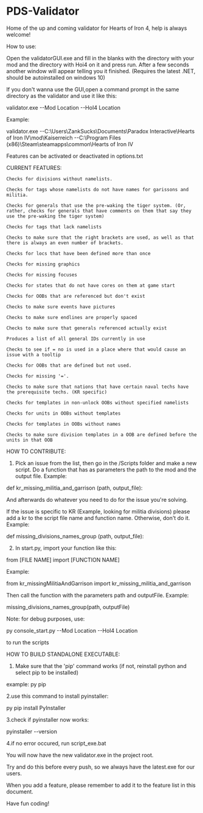 # PDS-Validator
Home of the up and coming validator for Hearts of Iron 4, help is always welcome!

How to use:

Open the validatorGUI.exe and fill in the blanks with the directory with your mod and the directory with Hoi4 on it and press run. After a few seconds another window will appear telling you it finished.
(Requires the latest .NET, should be autoinstalled on windows 10)

If you don't wanna use the GUI,open a command prompt in the same directory as the validator and use it like this:

validator.exe --Mod Location --HoI4 Location

Example:

validator.exe --C:\Users\ZankSucks\Documents\Paradox Interactive\Hearts of Iron IV\mod\Kaiserreich --C:\Program Files (x86)\Steam\steamapps\common\Hearts of Iron IV

Features can be activated or deactivated in options.txt

CURRENT FEATURES:

	Checks for divisions without namelists.
	
	Checks for tags whose namelists do not have names for garissons and militia.

	Checks for generals that use the pre-waking the tiger system. (Or, rather, checks for generals that have comments on them that say they use the pre-waking the tiger system)

	Checks for tags that lack namelists

	Checks to make sure that the right brackets are used, as well as that there is always an even number of brackets.

	Checks for locs that have been defined more than once

	Checks for missing graphics

	Checks for missing focuses

	Checks for states that do not have cores on them at game start

	Checks for OOBs that are referenced but don't exist

	Checks to make sure events have pictures

	Checks to make sure endlines are properly spaced

	Checks to make sure that generals referenced actually exist

	Produces a list of all general IDs currently in use

	Checks to see if = no is used in a place where that would cause an issue with a tooltip

	Checks for OOBs that are defined but not used.

	Checks for missing '='.

    Checks to make sure that nations that have certain naval techs have the prerequisite techs. (KR specific)
    
    Checks for templates in non-unlock OOBs without specified namelists
    
    Checks for units in OOBs without templates
    
    Checks for templates in OOBs without names
    
    Checks to make sure division templates in a OOB are defined before the units in that OOB
 
HOW TO CONTRIBUTE:

1. Pick an issue from the list, then go in the /Scripts folder and make a new script. Do a function that has as parameters the path to the mod and the output file. 
Example:

def kr_missing_militia_and_garrison (path, output_file):

And afterwards do whatever you need to do for the issue you're solving.

If the issue is specific to KR (Example, looking for militia divisions) please add a kr to the script file name and function name. Otherwise, don't do it. Example:

def missing_divisions_names_group (path, output_file):

2. In start.py, import your function like this:

from [FILE NAME] import [FUNCTION NAME]

Example:

from kr_missingMilitiaAndGarrison import kr_missing_militia_and_garrison

Then call the function with the parameters path and outputFile.
Example:

missing_divisions_names_group(path, outputFile)

Note: for debug purposes, use:

py console_start.py --Mod Location --HoI4 Location 

to run the scripts



HOW TO BUILD STANDALONE EXECUTABLE:

1. Make sure that the 'pip' command works (if not, reinstall python and select pip to be installed)

example: py pip

2.use this command to install pyinstaller:

py pip install PyInstaller

3.check if pyinstaller now works:

pyinstaller --version

4.if no error occured, run script_exe.bat

You will now have the new validator.exe in the project root.

Try and do this before every push, so we always have the latest.exe for our users.

When you add a feature, please remember to add it to the feature list in this document.

Have fun coding!



